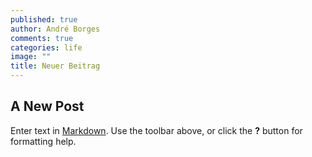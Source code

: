 ```yaml
---
published: true
author: André Borges
comments: true
categories: life
image: ""
title: Neuer Beitrag
---
```



## A New Post

Enter text in [Markdown](http://daringfireball.net/projects/markdown/). Use the toolbar above, or click the **?** button for formatting help.

